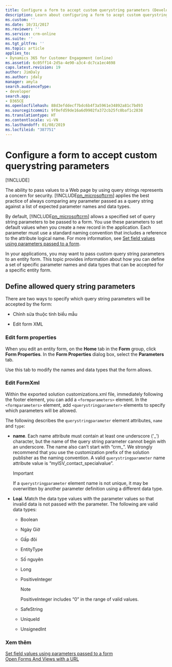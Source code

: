 ```yaml
---
title: Configure a form to accept custom querystring parameters (Developer Guide for Dynamics 365 for Customer Engagement) | MicrosoftDocs
description: Learn about configuring a form to acept custom querystring parameters. Use these parameters to set default values when you create a new record in the application.
ms.custom: ''
ms.date: 10/31/2017
ms.reviewer: ''
ms.service: crm-online
ms.suite: ''
ms.tgt_pltfrm: ''
ms.topic: article
applies_to:
- Dynamics 365 for Customer Engagement (online)
ms.assetid: 6c05ff14-2d5a-4e90-a3c4-dc7ca1ec4698
caps.latest.revision: 19
author: JimDaly
ms.author: jdaly
manager: amyla
search.audienceType:
- developer
search.app:
- D365CE
ms.openlocfilehash: 88d3efddecf7bdc6b4f3a5961e34892a81c7bd93
ms.sourcegitcommit: 9f0efd59de16a6d9902fa372cb25fc0baf1c2838
ms.translationtype: HT
ms.contentlocale: vi-VN
ms.lasthandoff: 01/08/2019
ms.locfileid: "387751"
---
```

# <a name="configure-a-form-to-accept-custom-querystring-parameters"></a>Configure a form to accept custom querystring parameters

[!INCLUDE[](../includes/cc_applies_to_update_9_0_0.md)]

The ability to pass values to a Web page by using query strings represents a concern for security. [!INCLUDE[pn_microsoftcrm](../includes/pn-microsoftcrm.md)] applies the best practice of always comparing any parameter passed as a query string against a list of expected parameter names and data types.  
  
 By default, [!INCLUDE[pn_microsoftcrm](../includes/pn-microsoftcrm.md)] allows a specified set of query string parameters to be passed to a form. You use these parameters to set default values when you create a new record in the application. Each parameter must use a standard naming convention that includes a reference to the attribute logical name. For more information, see [Set field values using parameters passed to a form](set-field-values-using-parameters-passed-form.md).  
  
 In your applications, you may want to pass custom query string parameters to an entity form. This topic provides information about how you can define a set of specific parameter names and data types that can be accepted for a specific entity form.  
  
## <a name="define-allowed-query-string-parameters"></a>Define allowed query string parameters  
 There are two ways to specify which query string parameters will be accepted by the form:  
  
-   Chỉnh sửa thuộc tính biểu mẫu  
  
-   Edit form XML  
  
### <a name="edit-form-properties"></a>Edit form properties  
 When you edit an entity form, on the **Home** tab in the **Form** group, click **Form Properties**. In the **Form Properties** dialog box, select the **Parameters** tab.  
  
 Use this tab to modify the names and data types that the form allows.  
  
### <a name="edit-formxml"></a>Edit FormXml  
 Within the exported solution customizations.xml file, immediately following the footer element, you can add a `<formparameters>` element. In the `<formparameters>` element, add `<querystringparameter>` elements to specify which parameters will be allowed.  
  
 The following describes the `querystringparameter` element attributes, `name` and `type`:  
  
- **name**. Each name attribute must contain at least one underscore ('\_') character, but the name of the query string parameter cannot begin with an underscore. The name also can’t start with “crm\_”. We strongly recommend that you use the customization prefix of the solution publisher as the naming convention. A valid `querystringparameter` name attribute value is “myISV_contact_specialvalue”.  
  
    > [!IMPORTANT]
    >  If a `querystringparameter` element name is not unique, it may be overwritten by another parameter definition using a different data type.  
  
- **Loại**. Match the data type values with the parameter values so that invalid data is not passed with the parameter. The following are valid data types:  
  
    -   Boolean  
  
    -   Ngày Giờ  
  
    -   Gấp đôi  
  
    -   EntityType  
  
    -   Số nguyên  
  
    -   Long  
  
    -   PositiveInteger  
  
        > [!NOTE]
        >  PositiveInteger includes “0” in the range of valid values.  
  
    -   SafeString  
  
    -   UniqueId  
  
    -   UnsignedInt  
  
### <a name="see-also"></a>Xem thêm  
 [Set field values using parameters passed to a form](set-field-values-using-parameters-passed-form.md)   
 [Open Forms And Views with a URL](open-forms-views-dialogs-reports-url.md)
